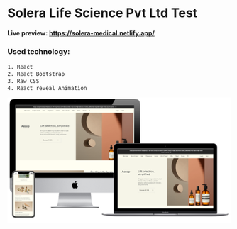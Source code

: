 # Solera Life Science Pvt Ltd Test

#### Live preview: https://solera-medical.netlify.app/

### Used technology:
    1. React
    2. React Bootstrap
    3. Raw CSS
    4. React reveal Animation

<img src=".//src/assets/images/mockup.png" alt='mockup img'>